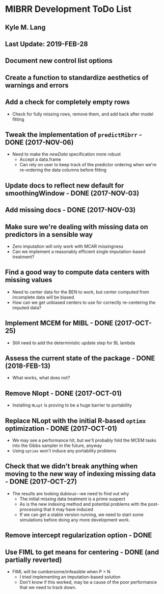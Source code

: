 # MIBRR Development ToDo List
## Kyle M. Lang
## Last Update: 2019-FEB-28

## Document new control list options

## Create a function to standardize aesthetics of warnings and errors

## Add a check for completely empty rows
- Check for fully missing rows, remove them, and add back after model fitting

## Tweak the implementation of `predictMibrr` - DONE (2017-NOV-06)
- Need to make the *newData* specification more robust
    - Accept a data.frame
	- Can rely on user to keep track of the predictor ordering when we're 
	  re-ordering the data columns before fitting
	
## Update docs to reflect new default for smoothingWindow - DONE (2017-NOV-03)

## Add missing docs - DONE (2017-NOV-03)

## Make sure we're dealing with missing data on predictors in a sensible way

- Zero imputation will only work with MCAR missingness
- Can we implement a reasonably efficient single imputation-based treatment?

## Find a good way to compute data centers with missing values

- Need to center data for the BEN to work, but center computed from incomplete 
  data will be biased.
- How can we get unbiased centers to use for correctly re-centering the imputed 
  data?

## Implement MCEM for MIBL - DONE (2017-OCT-25)

- Still need to add the deterministic update step for BL lambda

## Assess the current state of the package - DONE (2018-FEB-13)

- What works, what does not?

## Remove Nlopt - DONE (2017-OCT-01)

- Installing `NLopt` is proving to be a huge barrier to portability

## Replace NLopt with the initial R-based `optimx` optimization - DONE (2017-OCT-01)

- We may see a performance hit, but we'll probably fold the MCEM tasks into the 
  Gibbs sampler in the future, anyway
- Using `optimx` won't induce any portability problems

## Check that we didn't break anything when moving to the new way of indexing missing data - DONE (2017-OCT-27)

- The results are looking dubious--we need to find out why
    - The initial missing data treatment is a prime suspect
    - As is the new indexing method and potential problems with the 
	  post-processing that it may have induced
    - If we can get a stable version running, we need to start some simulations 
	  before doing any more development work.

## Remove intercept regularization option - DONE
## Use FIML to get means for centering - DONE (and partially reverted)

- FIML will be cumbersome/infeasible when P > N
    - I tried implementing an imputation-based solution
    - Don't know if this worked, may be a cause of the poor performance that we 
	  need to track down.
